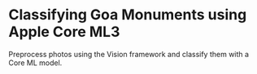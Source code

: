 # Classifying Goa Monuments using Apple Core ML3 

Preprocess photos using the Vision framework and classify them with a Core ML model.

